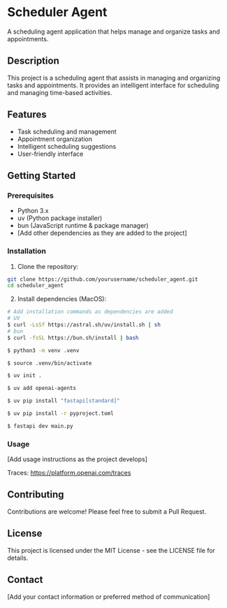 # Scheduler Agent

A scheduling agent application that helps manage and organize tasks and appointments.

## Description

This project is a scheduling agent that assists in managing and organizing tasks and appointments. It provides an intelligent interface for scheduling and managing time-based activities.

## Features

- Task scheduling and management
- Appointment organization
- Intelligent scheduling suggestions
- User-friendly interface

## Getting Started

### Prerequisites

- Python 3.x
- uv (Python package installer)
- bun (JavaScript runtime & package manager)
- [Add other dependencies as they are added to the project]

### Installation

1. Clone the repository:

```bash
git clone https://github.com/yourusername/scheduler_agent.git
cd scheduler_agent
```

2. Install dependencies (MacOS):

```bash
# Add installation commands as dependencies are added
# UV
$ curl -LsSf https://astral.sh/uv/install.sh | sh
# bun
$ curl -fsSL https://bun.sh/install | bash

$ python3 -m venv .venv

$ source .venv/bin/activate

$ uv init .

$ uv add openai-agents

$ uv pip install "fastapi[standard]"

$ uv pip install -r pyproject.toml

$ fastapi dev main.py
```

### Usage

[Add usage instructions as the project develops]

Traces: https://platform.openai.com/traces

## Contributing

Contributions are welcome! Please feel free to submit a Pull Request.

## License

This project is licensed under the MIT License - see the LICENSE file for details.

## Contact

[Add your contact information or preferred method of communication]
